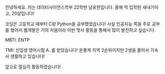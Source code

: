 안녕하세요. 저는 데이터사이언스학부 22학번 남유찬입니다. 올해 막 입학한 새내기이고, 20살입니다!

코딩은 고등학교 때부터 C랑 Python을 공부했었습니다! 
사실 인공지능 쪽을 주로 공부를 했어서 웹개발은 거의 처음이라 이번 멋사 활동을 통해서 많이 발전하고 싶습니다.

MBTI: ENTP

TMI: 신입생 영어시험 A..를 받았습니다!
     운좋게 지역 2순위이지만 2생을 붙어서 기숙사 생활하고 있습니다!
    

앞으로 열심히 활동하겠습니다!
